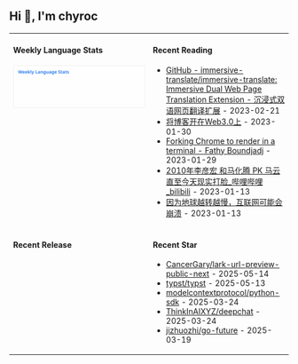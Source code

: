 ## Hi 👋, I'm chyroc

<table width="960px">
<tr>
<td valign="top" width="50%">

#### Weekly Language Stats

![](./images/wakatime_weekly_language_stats.svg)
</td>
<td valign="top" width="50%">

#### Recent Reading

* <a href='https://github.com/immersive-translate/immersive-translate' target='_black'>GitHub - immersive-translate/immersive-translate: Immersive Dual Web Page Translation Extension - 沉浸式双语网页翻译扩展</a> - 2023-02-21
* <a href='https://outti.me/6FE23FD0-22F4-4BDE-9F2B-72C0E5180C2C/' target='_black'>将博客开在Web3.0上</a> - 2023-01-30
* <a href='https://fathy.fr/carbonyl' target='_black'>Forking Chrome to render in a terminal - Fathy Boundjadj</a> - 2023-01-29
* <a href='https://www.bilibili.com/video/BV1dz411B7xk/' target='_black'>2010年李彦宏 和马化腾  PK  马云   直至今天现实打脸_哔哩哔哩_bilibili</a> - 2023-01-13
* <a href='https://mp.weixin.qq.com/s/nT0AGtxqCNGR_jwRp_Y63g' target='_black'>因为地球越转越慢，互联网可能会崩溃</a> - 2023-01-13

</td>
</tr>
<tr>
<td valign="top" width="50%">

#### Recent Release


</td>
<td valign="top" width="50%">

#### Recent Star

* <a href='https://github.com/CancerGary/lark-url-preview-public-next' target='_black'>CancerGary/lark-url-preview-public-next</a> - 2025-05-14
* <a href='https://github.com/typst/typst' target='_black'>typst/typst</a> - 2025-05-13
* <a href='https://github.com/modelcontextprotocol/python-sdk' target='_black'>modelcontextprotocol/python-sdk</a> - 2025-03-24
* <a href='https://github.com/ThinkInAIXYZ/deepchat' target='_black'>ThinkInAIXYZ/deepchat</a> - 2025-03-24
* <a href='https://github.com/jizhuozhi/go-future' target='_black'>jizhuozhi/go-future</a> - 2025-03-19

</td>
</tr>
</table>
